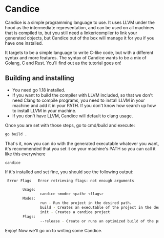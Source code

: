 # Candice

Candice is a simple programming language to use. It uses LLVM under the hood as
the intermediate representation, and can be used on all machines that is compiled to, but you still need a linker/compiler
to link your generated objects, but Candice out of the box will manage it for you if you have one installed.

It targets to be a simple language to write C-like code, but with a different syntax and more features.
The syntax of Candice wants to be a mix of Golang, C and Rust. You'll find out as the tutorial goes on!

## Building and installing

- You need go 1.18 installed.
- If you want to build the compiler with LLVM included, so that we don't need Clang to compile programs,
  you need to install LLVM in your machine and add it in your PATH. If you don't know how search up how to install
  LLVM in your machine.
- If you don't have LLVM, Candice will default to clang usage.

Once you are set with those steps, go to cmd/build and execute:

```bash
go build .
```

That's it, now you can do with the generated executable whatever you want,
it's recommended that you set it on your machine's PATH so you can call it like this everywhere

```
candice
```

If it's installed and set fine, you should see the following output:

```bash
 Error Flags   Error retrieving flags: not enough arguments

        Usage:
                candice <mode> <path> <flags>
        Modes:
                run - Run the project in the desired path.
                build - Creates an executable of the project in the desired path.
                init - Creates a candice project
        Flags:
                --release - Create or runs an optimized build of the project.

```

Enjoy! Now we'll go on to writing some Candice.
